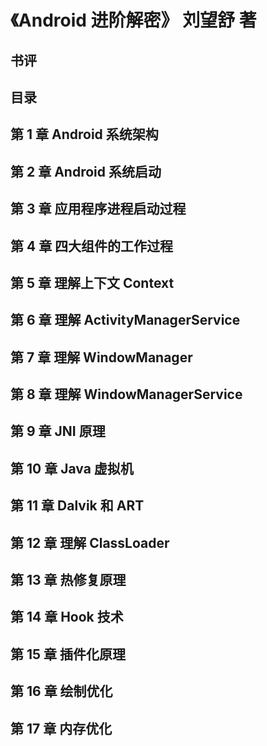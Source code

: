 # 《Android 进阶解密》 刘望舒 著

## 书评


## 目录
## 第 1 章 Android 系统架构
## 第 2 章 Android 系统启动
## 第 3 章 应用程序进程启动过程
## 第 4 章 四大组件的工作过程
## 第 5 章 理解上下文 Context
## 第 6 章 理解 ActivityManagerService
## 第 7 章 理解 WindowManager
## 第 8 章 理解 WindowManagerService
## 第 9 章 JNI 原理
## 第 10 章 Java 虚拟机
## 第 11 章 Dalvik 和 ART
## 第 12 章 理解 ClassLoader
## 第 13 章 热修复原理
## 第 14 章 Hook 技术
## 第 15 章 插件化原理
## 第 16 章 绘制优化
## 第 17 章 内存优化